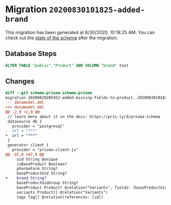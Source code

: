 # Migration `20200830101825-added-brand`

This migration has been generated at 8/30/2020, 10:18:25 AM.
You can check out the [state of the schema](./schema.prisma) after the migration.

## Database Steps

```sql
ALTER TABLE "public"."Product" ADD COLUMN "brand" text   
```

## Changes

```diff
diff --git schema.prisma schema.prisma
migration 20200829205452-added-missing-fields-to-product..20200830101825-added-brand
--- datamodel.dml
+++ datamodel.dml
@@ -2,9 +2,9 @@
 // learn more about it in the docs: https://pris.ly/d/prisma-schema
 datasource db {
   provider = "postgresql"
-  url = "***"
+  url = "***"
 }
 generator client {
   provider = "prisma-client-js"
@@ -47,8 +47,9 @@
     uid String @unique
     isBaseProduct Boolean?
     pharmaForm String?
     baseProductUid String?
+    brand String?
     baseProductUidGroup String?
     baseProduct Product? @relation("Variants", fields: [baseProductUid], references: [uid])
     variants Product[] @relation("Variants")
     tags Tag[] @relation(references: [id])
```


